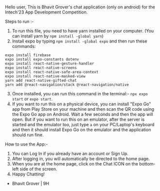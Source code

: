 Hello user,
This is Bhavit Grover's chat application (only on android) for the Intech'23 App Development Competition.

Steps to run :-

1) To run this file, you need to have yarn installed on your computer. (You can install yarn by ```npm install -global yarn```)
2) Install expo by typing ```npm install -global expo``` and then run these commands:
```
expo install firebase
expo install expo-constants dotenv
expo install react-native-gesture-handler
expo install react-native-screens
expo install react-native-safe-area-context
expo install react-native-masked-view
yarn add react-native-gifted-chat
yarn add @react-navigation/stack @react-navigation/native
```
3) Once installed, you can run this command in the terminal:-
    ```npx expo start``` or ```expo start```.
4) If you want to run this on a physical device, you can install "Expo Go" app from Play Store on your machine and then scan the QR code using the Expo Go app on Android. Wait a few seconds  and then the app will open. But if you want to run this on an emulator, after the server is started and the emulator too, just type ```a``` on your PC/Laptop's keyboard and then it should install Expo Go on the emulator and the application should run fine.

How to use the App:-
1) You can Log In if you already have an account or Sign Up.
2) After logging in, you will automatically be directed to the home page.
3) When you are at the home page, click on the Chat ICON on the bottom-left side of the screen.
4) Happy Chatting!

- Bhavit Grover | 9H
